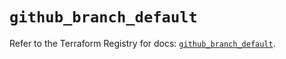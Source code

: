 # `github_branch_default`

Refer to the Terraform Registry for docs: [`github_branch_default`](https://registry.terraform.io/providers/integrations/github/6.2.0/docs/resources/branch_default).
